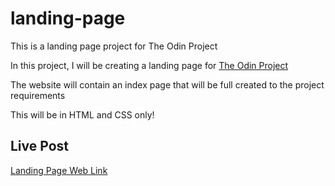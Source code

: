 # landing-page

This is a landing page project for The Odin Project

In this project, I will be creating a landing page for [The Odin Project](https://www.theodinproject.com)

The website will contain an index page that will be full created to the project requirements 

This will be in HTML and CSS only!

## Live Post
[Landing Page Web Link](https://META-N1CK.github.io/landing-page/)
